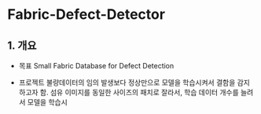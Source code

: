 # Fabric-Defect-Detector
## 1. 개요
- 목표
Small Fabric Database for Defect Detection

- 프로젝트 
불량데이터의 임의 발생보다 정상만으로 모델을 학습시켜서 결함을 감지하고자 함. 섬유 이미지를 동일한 사이즈의 패치로 잘라서, 학습 데이터 개수를 늘려서 모델을 학습시
